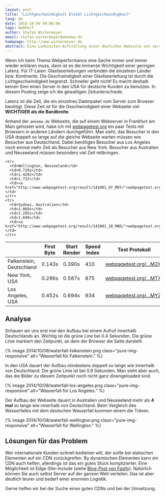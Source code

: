 ```yaml
---
layout: post
title: "Lichtgeschwindigkeit bleibt Lichtgeschwindigkeit"
lang: de
date: 2014-10-08 09:00:00
tags: WebPerf
author: Stefan Wintermeyer
email: stefan.wintermeyer@amooma.de
homepage: http://www.wintermeyer.de
abstract: Eine Ladezeiten-Aufstellung einer deutschen Webseite von verschiedenen Orten dieser Welt (z.B. Sydney und New York).
---
```

Wenn ich beim Thema Webperformance eine Sache immer und immer wieder erklären muss, dann ist es die immense Wichtigkeit einer geringen Latenz. Für IT-Laien: Glasfaserleitungen verbinden die einzelnen Länder bzw. Kontinente. Die Geschwindigkeit einer Glasfaserleitung ist durch die Lichtgeschwindigkeit begrenzt. Schneller geht nicht! Es macht deshalb keinen Sinn einen Server in den USA für deutsche Kunden zu benutzen. In diesem Posting zeige ich die gewaltigen Zeitunterschiede.

Latenz ist die Zeit, die ein einzelnes Datenpaket vom Server zum Browser benötigt. Diese Zeit ist für die Geschwindigkeit einer Webseite viel **WICHTIGER als die Bandbreite**.

Anhand der `amooma.de` Webseite, die auf einem Webserver in Frankfurt am Main gehostet wird, habe ich mit [webpagetest.org](http://www.webpagetest.org) ein paar Tests mit Browsern in anderen Ländern durchgeführt. Man sieht, das Besucher in den USA doppelt so lange auf die gleiche Webseite warten müssen wie Besucher aus Deutschland. Dabei benötigen Besucher aus Los Angeles noch einmal mehr Zeit als Besucher aus New York. Besucher aus Australien und Neuseeland müssen besonders viel Zeit mitbringen.

<table class="pure-table">
  <thead>
    <tr>
      <th> </th>
      <th>First Byte</th>
      <th>Start Render</th>
      <th>Speed Index</th>
      <th>Test Protokoll</th>
    </tr>
  </thead>
  <tbody>
    <tr>
      <td>Falkenstein, Deutschland</td>
      <td>0.143s</td>
      <td>0.390s</td>
      <td>410</td>
      <td><a href="http://www.webpagetest.org/result/141001_8F_M2X/">webpagetest.org/...M2X/</a></td>
    </tr>
    <tr>
      <td>New York, USA</td>
      <td>0.286s</td>
      <td>0.587s</td>
      <td>875</td>
      <td><a href="http://www.webpagetest.org/result/141001_VK_MTX/">webpagetest.org/...MTX/</a></td>
    </tr>
    <tr>
      <td>Los Angeles, USA</td>
      <td>0.452s</td>
      <td>0.694s</td>
      <td>934</td>
      <td><a href="http://www.webpagetest.org/result/141001_Z7_MYZ/">webpagetest.org/...MYZ/</a></td>
    </tr>

    <tr>
      <td>Wellington, Neuseeland</td>
      <td>0.719s</td>
      <td>1.424s</td>
      <td>1.722</td>
      <td><a href="http://www.webpagetest.org/result/141001_GY_M6Y/">webpagetest.org/...M6Y/</a></td>
    </tr>
    <tr>
      <td>Sydney, Australien</td>
      <td>1.069s</td>
      <td>1.295s</td>
      <td>1.699</td>
      <td><a href="http://www.webpagetest.org/result/141001_18_MAD/">webpagetest.org/...MAD/</a></td>
    </tr>
  </tbody>
</table>

## Analyse

Schauen wir uns erst mal den Aufbau bei einem Aufruf innerhalb Deutschlands an. Wichtig ist die grüne Line bei 0.4 Sekunden. Die grüne Linie markiert den Zeitpunkt, an dem der Browser die Seite darstellt.

{% image 2014/10/08/waterfall-falkenstein.png class="pure-img-responsive" alt="Wasserfall für Falkenstein." %}

In den USA dauert der Aufbau mindestens doppelt so lange wie innerhalb von Deutschland. Die grüne Linie ist bei 0.9 Sekunden. Man sieht aber auch, das die Bilder zu diesem Zeitpunkt noch nicht ganz downgeloaded sind.

{% image 2014/10/08/waterfall-los-angeles.png class="pure-img-responsive" alt="Wasserfall für Los Angeles." %}

Der Aufbau der Webseite dauert in Australien und Neuseeland mehr als **4 mal** so lange wie innerhalb von Deutschland. Beim Vergleich des Wasserfalles mit dem deutschen Wasserfall kommen einem die Tränen.

{% image 2014/10/08/waterfall-wellington.png class="pure-img-responsive" alt="Wasserfall für Wellington." %}

## Lösungen für das Problem

Wer internationale Kunden schnell bedienen will, der sollte bei statischen Elementen auf ein CDN zurückgreifen. By dynamischen Elementen kann ein CDN auch helfen, allerdings ist das ein gutes Stück komplizierter. Eine Möglichkeit ist Edge-Site-Include (siehe [Blog-Post von Fastly](http://www.fastly.com/blog/using-esi-part-1-simple-edge-side-include/)). Natürlich können Sie auch selbst Server auf der ganzen Welt verteilen. Das ist aber deutlich teurer und bedarf einer enormen Logistik.

Gerne helfen wir bei der Suche eines guten CDNs und bei der Umsetzung.
